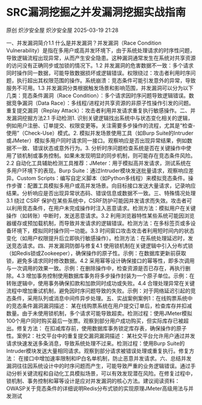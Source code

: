 #  SRC漏洞挖掘之并发漏洞挖掘实战指南   
原创 炽汐安全屋  炽汐安全屋   2025-03-19 21:28  
  
一、并发漏洞简介1.1 什么是并发漏洞？并发漏洞（Race Condition Vulnerability）是指在多用户或高并发环境下，由于系统处理请求的时序性问题，导致逻辑流程出现异常，从而产生安全隐患。这种漏洞通常发生在系统对共享资源的访问没有正确同步或加锁的情况下。1.2 并发漏洞的危害数据不一致：多个请求同时操作同一数据，可能导致数据损坏或逻辑错误。权限绕过：攻击者利用时序问题，执行超出其权限范围的操作。系统崩溃：竞态条件可能引发意外的异常，导致服务不可用。1.3 并发漏洞分类根据触发场景和影响范围，并发漏洞可以分为以下几类：竞态条件漏洞（Race Condition）：多个请求因时序问题导致逻辑错误。数据竞争漏洞（Data Race）：多线程/进程对共享资源的非原子性操作引发的问题。重复提交漏洞（Replay Attack）：攻击者利用并发请求重复执行敏感操作。二、并发漏洞挖掘方法2.1 手动检测1. 识别关键逻辑找出系统中与状态变化相关的逻辑，例如用户注册、订单提交、权限变更等。关注需要多步操作的流程，尤其是“检查-使用”（Check-Use）模式。2. 模拟并发场景使用工具（如Burp Suite的Intruder或JMeter）模拟多用户同时请求同一接口。观察响应是否出现异常结果，例如数据不一致、错误状态或意外行为。3. 分析时序问题检查系统是否在关键操作中使用了锁机制或事务控制。如果未发现明显的同步机制，则可能存在竞态条件风险。2.2 自动化工具辅助检测工具推荐：JMeter：用于模拟高并发请求，测试系统在多用户环境下的表现。Burp Suite：通过Intruder模块发送批量请求，观察响应差异。Custom Scripts：编写自定义脚本（如Python多线程）来模拟竞态条件。操作步骤：配置工具模拟多用户或高并发场景。向目标接口发送大量请求，记录响应结果。分析响应是否出现异常状态码、错误信息或数据不一致。三、特殊情况处理3.1 绕过 CSRF 保护在某些系统中，CSRF防护可能因并发请求而失效。攻击者可以利用竞态条件，在用户未完成操作时注入恶意请求。检测方法：模拟用户在关键操作（如转账）中断时，发送恶意请求。3.2 利用浏览器特性某些系统可能因浏览器缓存或预加载机制，而导致并发请求的逻辑错误。检测方法：在多标签页或多设备环境下，模拟同时操作同一功能。3.3 时间窗口攻击攻击者利用短时间内的状态变化（如用户权限提升后立即执行敏感操作）。检测方法：在系统处理延迟时，发送竞态请求。四、并发漏洞防御与修复4.1 使用锁机制在关键逻辑中引入分布式锁（如Redis锁或Zookeeper），确保操作的原子性。示例：在数据库更新前获取锁，避免多请求同时修改数据。4.2 采用幂等设计确保接口的幂等性，即多次调用与一次调用的效果一致。示例：在删除操作中，检查资源是否已存在，再执行删除。4.3 增加事务控制使用数据库事务将多步操作封装为一个原子单位。示例：在转账逻辑中，使用事务确保扣款和加款同时成功或失败。4.4 合理处理异常在关键流程中增加重试机制，避免因时序问题导致的失败。示例：对于网络延迟引起的竞态条件，采用队列或消息中间件异步处理。五、实战案例案例1：在线购票系统中的竞态条件漏洞漏洞描述： 某在线购票系统在用户提交订单后，检查库存并扣减数量。由于未使用锁机制，多个请求可能导致超卖。检测过程：使用JMeter模拟100个用户同时购买最后一张票。观察到部分用户成功购买，但实际库存已被超出。修复方法： 在扣减库存前，使用数据库事务锁定库存表，确保操作的原子性。案例2：社交平台中的重复提交漏洞漏洞描述： 某社交平台允许用户通过并发请求快速发送多条消息，导致系统处理不过来。检测过程：使用Burp Suite的Intruder模块发送大量相同请求。观察到部分请求被错误处理或重复执行。修复方法： 在接口中增加速率限制和IP白名单机制，防止恶意并发请求。六、总结并发漏洞往往因系统设计中的时序问题而产生，可能导致严重的业务逻辑错误。通过手动分析关键流程和自动化工具模拟场景，可以有效发现潜在风险。在修复过程中，锁机制、事务控制和幂等设计是应对并发漏洞的核心方法。建议阅读资料：OWASP关于竞态条件的详细说明Redis分布式锁的实现原理JMeter高级用法与并发测试  
